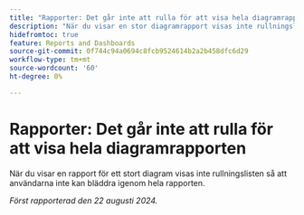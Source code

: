 ```yaml
---
title: "Rapporter: Det går inte att rulla för att visa hela diagramrapporten"
description: "När du visar en stor diagramrapport visas inte rullningslisten så att användarna inte kan bläddra igenom hela rapporten."
hidefromtoc: true
feature: Reports and Dashboards
source-git-commit: 0f744c94a0694c8fcb9524614b2a2b458dfc6d29
workflow-type: tm+mt
source-wordcount: '60'
ht-degree: 0%

---
```


# Rapporter: Det går inte att rulla för att visa hela diagramrapporten

<!--Valid issue, won't fix. Can be removed with GA of Canvas Dashboards-->

När du visar en rapport för ett stort diagram visas inte rullningslisten så att användarna inte kan bläddra igenom hela rapporten.

_Först rapporterad den 22 augusti 2024._

